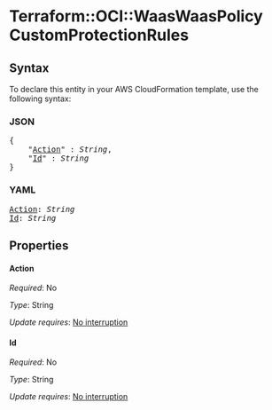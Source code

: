 # Terraform::OCI::WaasWaasPolicy CustomProtectionRules

## Syntax

To declare this entity in your AWS CloudFormation template, use the following syntax:

### JSON

<pre>
{
    "<a href="#action" title="Action">Action</a>" : <i>String</i>,
    "<a href="#id" title="Id">Id</a>" : <i>String</i>
}
</pre>

### YAML

<pre>
<a href="#action" title="Action">Action</a>: <i>String</i>
<a href="#id" title="Id">Id</a>: <i>String</i>
</pre>

## Properties

#### Action

_Required_: No

_Type_: String

_Update requires_: [No interruption](https://docs.aws.amazon.com/AWSCloudFormation/latest/UserGuide/using-cfn-updating-stacks-update-behaviors.html#update-no-interrupt)

#### Id

_Required_: No

_Type_: String

_Update requires_: [No interruption](https://docs.aws.amazon.com/AWSCloudFormation/latest/UserGuide/using-cfn-updating-stacks-update-behaviors.html#update-no-interrupt)


